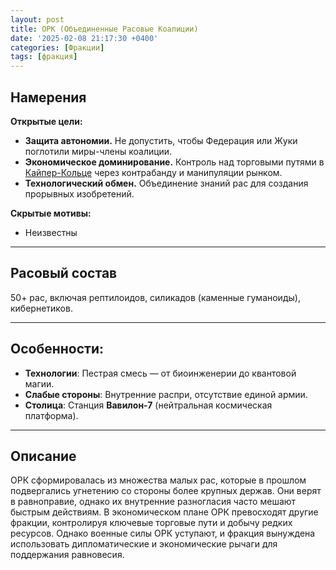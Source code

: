 ```yaml
---
layout: post
title: ОРК (Объединенные Расовые Коалиции)
date: '2025-02-08 21:17:30 +0400'
categories: [Фракции]
tags: [фракция]
---
```


## Намерения
**Открытые цели:**
- **Защита автономии.** Не допустить, чтобы Федерация или Жуки поглотили миры-члены коалиции.
- **Экономическое доминирование.** Контроль над торговыми путями в [Кайпер-Кольце](/posts/кайпер-кольцо/) через контрабанду и манипуляции рынком.
- **Технологический обмен.** Объединение знаний рас для создания прорывных изобретений.

**Скрытые мотивы:**
- Неизвестны

---

## Расовый состав
50+ рас, включая рептилоидов, силикадов (каменные гуманоиды), кибернетиков.

---

## Особенности:
  - **Технологии**: Пестрая смесь — от биоинженерии до квантовой магии.
  - **Слабые стороны**: Внутренние распри, отсутствие единой армии.
  - **Столица**: Станция **Вавилон-7** (нейтральная космическая платформа).

---

## Описание
ОРК сформировалась из множества малых рас, которые в прошлом подвергались угнетению со стороны более крупных держав. Они верят в равноправие, однако их внутренние разногласия часто мешают быстрым действиям. В экономическом плане ОРК превосходят другие фракции, контролируя ключевые торговые пути и добычу редких ресурсов. Однако военные силы ОРК уступают, и фракция вынуждена использовать дипломатические и экономические рычаги для поддержания равновесия.
